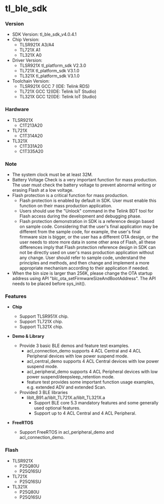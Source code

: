 # tl_ble_sdk 

### Version

* SDK Version: tl_ble_sdk_v4.0.4.1
* Chip Version: 
  - TLSR921X		A3/A4
  - TL721X			A1
  - TL321X			A0
* Driver Version: 
  - TLSR921X		tl_platform_sdk V2.3.0
  - TL721X			tl_platform_sdk V3.1.0
  - TL321X			tl_platform_sdk V3.1.0
* Toolchain Version:
  - TLSR921X		GCC 7 (IDE: Telink RDS)
  - TL721X			GCC 12(IDE: Telink IoT Studio)
  - TL321X			GCC 12(IDE: Telink IoT Studio)

### Hardware
* TLSR921X
  - C1T213A20
* TL721X
  - C1T314A20
* TL321X
  - C1T331A20
  - C1T335A20
  
### Note
* The system clock must be at least 32M.
* Battery Voltage Check is a very important function for mass production. The user must check the battery voltage to prevent abnormal writing or erasing Flash at a low voltage.
* Flash protection is a critical function for mass production. 
	- Flash protection is enabled by default in SDK. User must enable this function on their mass production application. 
	- Users should use the "Unlock" command in the Telink BDT tool for Flash access during the development and debugging phase.
	- Flash protection demonstration in SDK is a reference design based on sample code. Considering that the user's final application may be different from the sample code, 
	for example, the user's final firmware size is bigger, or the user has a different OTA design, or the user needs to store more data in some other area of Flash, 
	all these differences imply that Flash protection reference design in SDK can not be directly used on user's mass production application without any change. 
	User should refer to sample code, understand the principles and methods, and then change and implement a more appropriate mechanism according to their application if needed.
* When the bin size is larger than 256K, please change the OTA startup address using API "blc_ota_setFirmwareSizeAndBootAddress". The API needs to be placed before sys_init().

### Features
* **Chip**
  - Support TLSR951X chip.
  - Support TL721X chip.
  - Support TL321X chip.
* **Demo & Library**
  - Provide 3 basic BLE demos and feature test examples.
	- acl_connection_demo supports 4 ACL Central and 4 ACL Peripheral devices with low power suspend mode.
	- acl_central_demo supports 4 ACL Central devices with low power suspend mode.
	- acl_peripheral_demo supports 4 ACL Peripheral devices with low power suspend/deepsleep_retention mode.
	- feature test provides some important function usage examples, e.g. extended ADV and extended Scan.
  - Provided 3 BLE libraries
    - liblt_B91.a/liblt_TL721X.a/liblt_TL321X.a
	  - Support BLE core 5.3 mandatory features and some generally used optional features.
	  - Support up to 4 ACL Central and 4 ACL Peripheral.	

* **FreeRTOS**
  - Support FreeRTOS in acl_peripheral_demo and acl_connection_demo. 


### Flash
* TLSR921X
  - P25Q80U
  - P25Q16SU
* TL721X
  - P25Q16SU
* TL321X
  - P25Q80U
  - P25Q16SU

